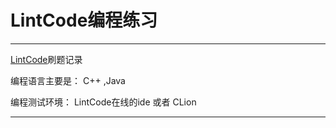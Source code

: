 ﻿# LintCode编程练习

---

[LintCode](http://www.lintcode.com/zh-cn/problem/)刷题记录

编程语言主要是： C++ ,Java 

编程测试环境： LintCode在线的ide 或者 CLion 

---




